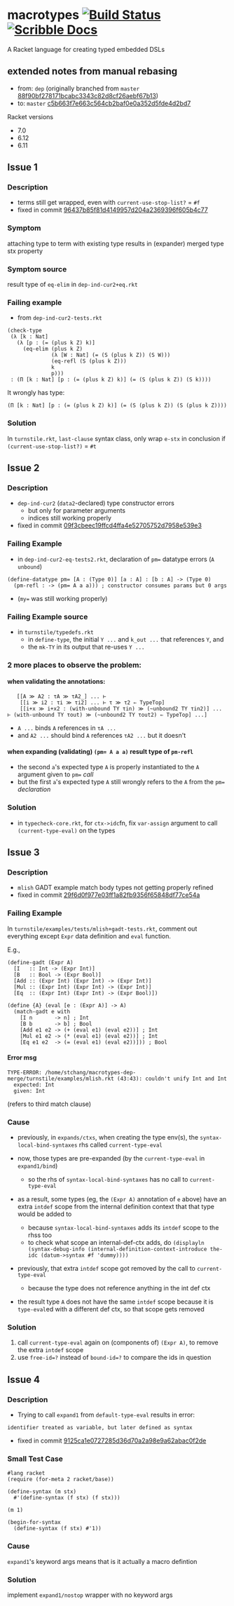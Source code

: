 # macrotypes [![Build Status](https://travis-ci.org/stchang/macrotypes.svg?branch=master)](https://travis-ci.org/stchang/macrotypes) [![Scribble Docs](https://img.shields.io/badge/Docs-Scribble%20-blue.svg)](http://docs.racket-lang.org/turnstile/index.html)

A Racket language for creating typed embedded DSLs

## extended notes from manual rebasing

- from: `dep` (originally branched from `master` [88f90bf278171bcabc3343c82d8cf26aebf67b13](https://github.com/stchang/macrotypes/commit/88f90bf278171bcabc3343c82d8cf26aebf67b13))
- to: `master` [c5b663f7e663c564cb2baf0e0a352d5fde4d2bd7](https://github.com/stchang/macrotypes/commit/c5b663f7e663c564cb2baf0e0a352d5fde4d2bd7)

Racket versions
- 7.0
- 6.12
- 6.11

## Issue 1

### Description
- terms still get wrapped, even with `current-use-stop-list?` = `#f`
- fixed in commit [96437b85f81d4149957d204a2369396f605b4c77](https://github.com/stchang/macrotypes/commit/96437b85f81d4149957d204a2369396f605b4c77)

### Symptom
attaching type to term with existing type results in (expander) merged type stx property

### Symptom source
result type of `eq-elim` in `dep-ind-cur2+eq.rkt`

### Failing example
- from `dep-ind-cur2-tests.rkt`

```racket
(check-type
 (λ [k : Nat]
   (λ [p : (= (plus k Z) k)]
     (eq-elim (plus k Z)
              (λ [W : Nat] (= (S (plus k Z)) (S W)))
              (eq-refl (S (plus k Z)))
              k
              p)))
 : (Π [k : Nat] [p : (= (plus k Z) k)] (= (S (plus k Z)) (S k))))
 ```

It wrongly has type:
```
(Π [k : Nat] [p : (= (plus k Z) k)] (= (S (plus k Z)) (S (plus k Z))))
```

### Solution
In `turnstile.rkt`, `last-clause` syntax class, only wrap `e-stx` in conclusion if `(current-use-stop-list?)` = `#t`

## Issue 2

### Description
- `dep-ind-cur2` (`data2`-declared) type constructor errors
  - but only for parameter arguments
  - indices still working properly
- fixed in commit [09f3cbeec19ffcd4ffa4e52705752d7958e539e3](https://github.com/stchang/macrotypes/commit/09f3cbeec19ffcd4ffa4e52705752d7958e539e3)

### Failing Example
- in `dep-ind-cur2-eq-tests2.rkt`, declaration of `pm=` datatype errors (`A unbound`)
  
```racket
(define-datatype pm= [A : (Type 0)] [a : A] : [b : A] -> (Type 0)
  (pm-refl : -> (pm= A a a))) ; constructor consumes params but 0 args
```
- (`my=` was still working properly)

### Failing Example source
- in `turnstile/typedefs.rkt`
  - in `define-type`, the initial `Y ...` and `k_out ...` that references `Y`, and
  - the `mk-TY` in its output that re-uses `Y ...`

### 2 more places to observe the problem:
#### when validating the annotations:

```racket
   [[A ≫ A2 : τA ≫ τA2_] ... ⊢
    [[i ≫ i2 : τi ≫ τi2] ... ⊢ τ ≫ τ2 ⇐ TypeTop]
    [[i+x ≫ i+x2 : (with-unbound TY τin) ≫ (~unbound2 TY τin2)] ... ⊢ (with-unbound TY τout) ≫ (~unbound2 TY τout2) ⇐ TypeTop] ...]
```

- `A ...` binds `A` references in `τA ...`
- and `A2 ...` should bind `A` references `τA2 ...` but it doesn't

#### when expanding (validating) `(pm= A a a)` result type of `pm-refl`
- the second `a`'s expected type `A` is properly instantiated to the `A` argument given to `pm=` *call*
- but the first `a`'s expected type `A` still wrongly refers to the `A` from the `pm=` *declaration*

### Solution
- in `typecheck-core.rkt`, for `ctx->idc`fn, fix `var-assign` argument to call `(current-type-eval)` on the types

## Issue 3

### Description
- `mlish` GADT example match body types not getting properly refined
- fixed in commit [29f6d0f977e03ff1a82fb9356f65848df77ce54a](https://github.com/stchang/macrotypes/commit/29f6d0f977e03ff1a82fb9356f65848df77ce54a)

### Failing Example

In `turnstile/examples/tests/mlish+gadt-tests.rkt`, comment out
everything except `Expr` data definition and `eval` function.

E.g.,
```racket
(define-gadt (Expr A)
  [I   :: Int -> (Expr Int)]
  [B   :: Bool -> (Expr Bool)]
  [Add :: (Expr Int) (Expr Int) -> (Expr Int)]
  [Mul :: (Expr Int) (Expr Int) -> (Expr Int)]
  [Eq  :: (Expr Int) (Expr Int) -> (Expr Bool)])

(define {A} (eval [e : (Expr A)] -> A)
  (match-gadt e with
    [I n       -> n] ; Int
    [B b       -> b] ; Bool
    [Add e1 e2 -> (+ (eval e1) (eval e2))] ; Int
    [Mul e1 e2 -> (* (eval e1) (eval e2))] ; Int
    [Eq e1 e2  -> (= (eval e1) (eval e2))])) ; Bool
```

#### Error msg

```racket
TYPE-ERROR: /home/stchang/macrotypes-dep-merge/turnstile/examples/mlish.rkt (43:43): couldn't unify Int and Int
  expected: Int
  given: Int
```

(refers to third match clause)

### Cause
- previously, in `expands/ctxs`, when creating the type env(s), the `syntax-local-bind-syntaxes` rhs called `current-type-eval`
- now, those types are pre-expanded (by the `current-type-eval` in `expand1/bind`)
  - so the rhs of `syntax-local-bind-syntaxes` has no call to `current-type-eval`
- as a result, some types (eg, the `(Expr A)` annotation of `e` above)
  have an extra `intdef` scope from the internal definition context that that type would be added to
  - because `syntax-local-bind-syntaxes` adds its `intdef` scope to the rhss too
  - to check what scope an internal-def-ctx adds, do `(displayln (syntax-debug-info (internal-definition-context-introduce the-idc (datum->syntax #f 'dummy))))`
- previously, that extra `intdef` scope got removed by the call to `current-type-eval`
  - because the type does not reference anything in the int def ctx
  
- the result type `A` does not have the same `intdef` scope because it is `type-eval`ed with a different def ctx, so that scope gets removed

### Solution

1. call `current-type-eval` again on (components of) `(Expr A)`, to remove the extra `intdef` scope
2. use `free-id=?` instead of `bound-id=?` to compare the ids in question

## Issue 4

### Description

- Trying to call `expand1` from `default-type-eval` results in error:
```
identifier treated as variable, but later defined as syntax
```
- fixed in commit [9125ca1e0727285d36d70a2a98e9a62abac0f2de](https://github.com/stchang/macrotypes/commit/9125ca1e0727285d36d70a2a98e9a62abac0f2de)

### Small Test Case

```racket
#lang racket
(require (for-meta 2 racket/base))

(define-syntax (m stx)
  #'(define-syntax (f stx) (f stx)))

(m 1)

(begin-for-syntax
  (define-syntax (f stx) #'1))
```

### Cause

`expand1`'s keyword args means that is it actually a macro defintion

### Solution

implement `expand1/nostop` wrapper with no keyword args
